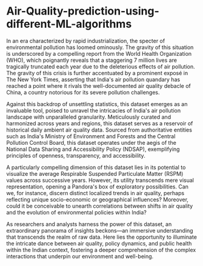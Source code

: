 # Air-Quality-prediction-using-different-ML-algorithms
In an era characterized by rapid industrialization, the specter of environmental pollution has loomed ominously. The gravity of this situation is underscored by a compelling report from the World Health Organization (WHO), which poignantly reveals that a staggering 7 million lives are tragically truncated each year due to the deleterious effects of air pollution. The gravity of this crisis is further accentuated by a prominent exposé in The New York Times, asserting that India's air pollution quandary has reached a point where it rivals the well-documented air quality debacle of China, a country notorious for its severe pollution challenges.

Against this backdrop of unsettling statistics, this dataset emerges as an invaluable tool, poised to unravel the intricacies of India's air pollution landscape with unparalleled granularity. Meticulously curated and harmonized across years and regions, this dataset serves as a reservoir of historical daily ambient air quality data. Sourced from authoritative entities such as India's Ministry of Environment and Forests and the Central Pollution Control Board, this dataset operates under the aegis of the National Data Sharing and Accessibility Policy (NDSAP), exemplifying principles of openness, transparency, and accessibility.

A particularly compelling dimension of this dataset lies in its potential to visualize the average Respirable Suspended Particulate Matter (RSPM) values across successive years. However, its utility transcends mere visual representation, opening a Pandora's box of exploratory possibilities. Can we, for instance, discern distinct localized trends in air quality, perhaps reflecting unique socio-economic or geographical influences? Moreover, could it be conceivable to unearth correlations between shifts in air quality and the evolution of environmental policies within India?

As researchers and analysts harness the power of this dataset, an extraordinary panorama of insights beckons—an immersive understanding that transcends the realm of raw data. Here lies the opportunity to illuminate the intricate dance between air quality, policy dynamics, and public health within the Indian context, fostering a deeper comprehension of the complex interactions that underpin our environment and well-being.
